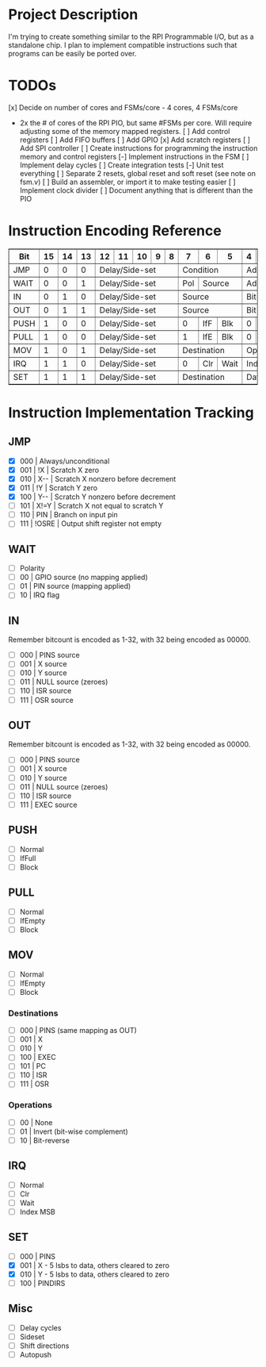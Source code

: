 # Project Description

I'm trying to create something similar to the RPI Programmable I/O, but as a standalone chip. I plan to implement compatible instructions such that programs can be easily be ported over.

# TODOs

[x] Decide on number of cores and FSMs/core - 4 cores, 4 FSMs/core
  - 2x the # of cores of the RPI PIO, but same #FSMs per core. Will require adjusting some of the memory mapped registers.
[ ] Add control registers
[ ] Add FIFO buffers
[ ] Add GPIO
[x] Add scratch registers
[ ] Add SPI controller
[ ] Create instructions for programming the instruction memory and control registers
[-] Implement instructions in the FSM
[ ] Implement delay cycles
[ ] Create integration tests
[-] Unit test everything
[ ] Separate 2 resets, global reset and soft reset (see note on fsm.v)
[ ] Build an assembler, or import it to make testing easier
[ ] Implement clock divider
[ ] Document anything that is different than the PIO

# Instruction Encoding Reference

<table border="1">
  <tr>
    <th>Bit</th>
    <th>15</th>
    <th>14</th>
    <th>13</th>
    <th>12</th>
    <th>11</th>
    <th>10</th>
    <th>9</th>
    <th>8</th>
    <th>7</th>
    <th>6</th>
    <th>5</th>
    <th>4</th>
    <th>3</th>
    <th>2</th>
    <th>1</th>
    <th>0</th>
  </tr>
  <tr>
    <td>JMP</td>
    <td>0</td>
    <td>0</td>
    <td>0</td>
    <td colspan="5">Delay/Side-set</td>
    <td colspan="3">Condition</td>
    <td colspan="5">Address</td>
  </tr>
  <tr>
    <td>WAIT</td>
    <td>0</td>
    <td>0</td>
    <td>1</td>
    <td colspan="5">Delay/Side-set</td>
    <td>Pol</td>
    <td colspan="2">Source</td>
    <td colspan="5">Address</td>
  </tr>
  <tr>
    <td>IN</td>
    <td>0</td>
    <td>1</td>
    <td>0</td>
    <td colspan="5">Delay/Side-set</td>
    <td colspan="3">Source</td>
    <td colspan="5">Bit count</td>
  </tr>
  <tr>
    <td>OUT</td>
    <td>0</td>
    <td>1</td>
    <td>1</td>
    <td colspan="5">Delay/Side-set</td>
    <td colspan="3">Source</td>
    <td colspan="5">Bit count</td>
  </tr>
  <tr>
    <td>PUSH</td>
    <td>1</td>
    <td>0</td>
    <td>0</td>
    <td colspan="5">Delay/Side-set</td>
    <td>0</td>
    <td>IfF</td>
    <td>Blk</td>
    <td>0</td>
    <td>0</td>
    <td>0</td>
    <td>0</td>
    <td>0</td>
  </tr>
  <tr>
    <td>PULL</td>
    <td>1</td>
    <td>0</td>
    <td>0</td>
    <td colspan="5">Delay/Side-set</td>
    <td>1</td>
    <td>IfE</td>
    <td>Blk</td>
    <td>0</td>
    <td>0</td>
    <td>0</td>
    <td>0</td>
    <td>0</td>
  </tr>
  <tr>
    <td>MOV</td>
    <td>1</td>
    <td>0</td>
    <td>1</td>
    <td colspan="5">Delay/Side-set</td>
    <td colspan="3">Destination</td>
    <td colspan="2">Op</td>
    <td colspan="3">Source</td>
  </tr>
  <tr>
    <td>IRQ</td>
    <td>1</td>
    <td>1</td>
    <td>0</td>
    <td colspan="5">Delay/Side-set</td>
    <td>0</td>
    <td>Clr</td>
    <td>Wait</td>
    <td colspan="5">Index</td>
  </tr>
  <tr>
    <td>SET</td>
    <td>1</td>
    <td>1</td>
    <td>1</td>
    <td colspan="5">Delay/Side-set</td>
    <td colspan="3">Destination</td>
    <td colspan="5">Data</td>
  </tr>
</table>

# Instruction Implementation Tracking

## JMP

- [x] 000 | Always/unconditional
- [x] 001 | !X | Scratch X zero
- [x] 010 | X-- | Scratch X nonzero before decrement
- [x] 011 | !Y | Scratch Y zero
- [x] 100 | Y-- | Scratch Y nonzero before decrement
- [ ] 101 | X!=Y | Scratch X not equal to scratch Y
- [ ] 110 | PIN | Branch on input pin
- [ ] 111 | !OSRE | Output shift register not empty

## WAIT

- [ ] Polarity
- [ ] 00 | GPIO source (no mapping applied)
- [ ] 01 | PIN source (mapping applied)
- [ ] 10 | IRQ flag

## IN

Remember bitcount is encoded as 1-32, with 32 being encoded as 00000.

- [ ] 000 | PINS source
- [ ] 001 | X source
- [ ] 010 | Y source
- [ ] 011 | NULL source (zeroes)
- [ ] 110 | ISR source
- [ ] 111 | OSR source

## OUT

Remember bitcount is encoded as 1-32, with 32 being encoded as 00000.

- [ ] 000 | PINS source
- [ ] 001 | X source
- [ ] 010 | Y source
- [ ] 011 | NULL source (zeroes)
- [ ] 110 | ISR source
- [ ] 111 | EXEC source

## PUSH

- [ ] Normal
- [ ] IfFull
- [ ] Block

## PULL

- [ ] Normal
- [ ] IfEmpty
- [ ] Block

## MOV

- [ ] Normal
- [ ] IfEmpty
- [ ] Block

### Destinations

- [ ] 000 | PINS (same mapping as OUT)
- [ ] 001 | X
- [ ] 010 | Y
- [ ] 100 | EXEC
- [ ] 101 | PC
- [ ] 110 | ISR
- [ ] 111 | OSR

### Operations

- [ ] 00 | None
- [ ] 01 | Invert (bit-wise complement)
- [ ] 10 | Bit-reverse

## IRQ

- [ ] Normal
- [ ] Clr
- [ ] Wait
- [ ] Index MSB

## SET

- [ ] 000 | PINS
- [x] 001 | X - 5 lsbs to data, others cleared to zero
- [x] 010 | Y - 5 lsbs to data, others cleared to zero
- [ ] 100 | PINDIRS

## Misc

- [ ] Delay cycles
- [ ] Sideset
- [ ] Shift directions
- [ ] Autopush